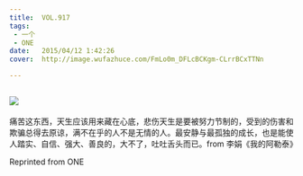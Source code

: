 ```yaml
---
title:	VOL.917
tags:
 - 一个
 - ONE
date:	2015/04/12 1:42:26
cover:	http://image.wufazhuce.com/FmLo0m_DFLcBCKgm-CLrrBCxTTNn

---
```

![](http://image.wufazhuce.com/FmLo0m_DFLcBCKgm-CLrrBCxTTNn)
---

痛苦这东西，天生应该用来藏在心底，悲伤天生是要被努力节制的，受到的伤害和欺骗总得去原谅，满不在乎的人不是无情的人。最安静与最孤独的成长，也是能使人踏实、自信、强大、善良的，大不了，吐吐舌头而已。from 李娟《我的阿勒泰》
 
Reprinted from ONE
